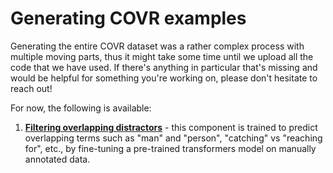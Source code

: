 # Generating COVR examples

Generating the entire COVR dataset was a rather complex process with multiple moving parts, thus it might take some time until we
upload all the code that we have used. If there's anything in particular that's missing and would be
helpful for something you're working on, please don't hesitate to reach out!

For now, the following is available:
1. [**Filtering overlapping distractors**](auxiliary_models/overlapping_distractors) - this component is trained to predict overlapping terms such as "man" and "person",
   "catching" vs "reaching for", etc., by fine-tuning a pre-trained transformers model on manually annotated data.
